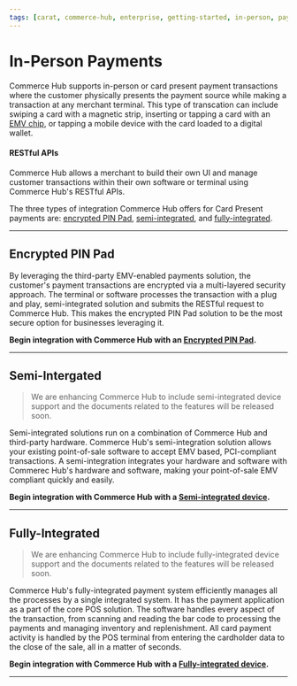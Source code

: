 ```yaml
---
tags: [carat, commerce-hub, enterprise, getting-started, in-person, payments, card-not-present, card-present, emv, debit, software, terminal, point-of-sale, pos]
---
```


# In-Person Payments

Commerce Hub supports in-person or card present payment transactions where the customer physically presents the payment source while making a transaction at any merchant terminal. This type of transcation can include swiping a card with a magnetic strip, inserting or tapping a card with an [EMV chip](?path=docs/Resources/FAQs-Glossary/Glossary.md#emv), or tapping a mobile device with the card loaded to a digital wallet.

#### RESTful APIs

Commerce Hub allows a merchant to build their own UI and manage customer transactions within their own software or terminal using Commerce Hub's RESTful APIs.

The three types of integration Commerce Hub offers for Card Present payments are: [encrypted PIN Pad](#encrypted-pin-pad), [semi-integrated](#semi-integrated), and [fully-integrated](#fully-integrated). 

---

## Encrypted PIN Pad
 
By leveraging the third-party EMV-enabled payments solution, the customer's payment transactions are encrypted via a multi-layered security approach. The terminal or software processes the transaction with a plug and play, semi-integrated solution and submits the RESTful request to Commerce Hub. This makes the encrypted PIN Pad solution to be the most secure option for businesses leveraging it. 

**Begin integration with Commerce Hub with an [Encrypted PIN Pad](?path=docs/In-Person/Integrations/Encrypted-PIN-Pad.md).**

---

## Semi-Intergated

<!-- theme: danger -->
> We are enhancing Commerce Hub to include semi-integrated device support and the documents related to the features will be released soon.

Semi-integrated solutions run on a combination of Commerce Hub and third-party hardware. Commerce Hub's semi-integration solution allows your existing point-of-sale software to accept EMV based, PCI-compliant transactions. A semi-integration integrates your hardware and software with Commerec Hub's hardware and software, making your point-of-sale EMV compliant quickly and easily.

**Begin integration with Commerce Hub with a [Semi-integrated device](?path=docs/In-Person/Integrations/Semi-Integrated.md).**

---

## Fully-Integrated

<!-- theme: danger -->
> We are enhancing Commerce Hub to include fully-integrated device support and the documents related to the features will be released soon.

Commerce Hub's fully-integrated payment system efficiently manages all the processes by a single integrated system. It has the payment application as a part of the core POS solution. The software handles every aspect of the transaction, from scanning and reading the bar code to processing the payments and managing inventory and replenishment. All card payment activity is handled by the POS terminal from entering the cardholder data to the close of the sale, all in a matter of seconds.

**Begin integration with Commerce Hub with a [Fully-integrated device](?path=docs/In-Person/Integrations/Fully-Integrated.md).**

---
